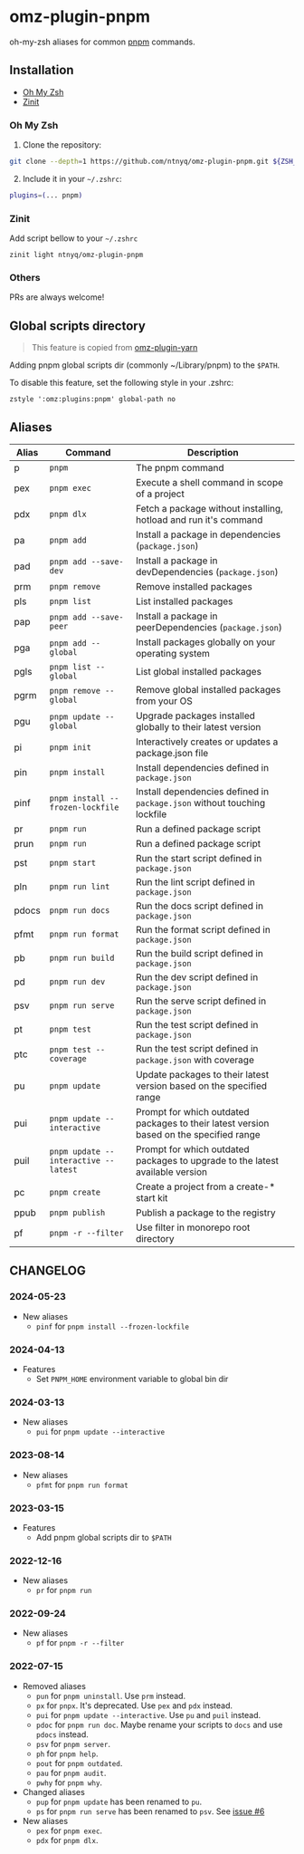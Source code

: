 # omz-plugin-pnpm

oh-my-zsh aliases for common [pnpm](https://pnpm.io) commands.

## Installation

- [Oh My Zsh](#oh-my-zsh)
- [Zinit](#zinit)

### Oh My Zsh

1. Clone the repository:

```zsh
git clone --depth=1 https://github.com/ntnyq/omz-plugin-pnpm.git ${ZSH_CUSTOM:-$HOME/.oh-my-zsh/custom}/plugins/pnpm
```

2. Include it in your `~/.zshrc`:

```zsh
plugins=(... pnpm)
```

### Zinit

Add script bellow to your `~/.zshrc`

```shell
zinit light ntnyq/omz-plugin-pnpm
```

### Others

PRs are always welcome!

## Global scripts directory

> This feature is copied from [omz-plugin-yarn](https://github.com/ohmyzsh/ohmyzsh/tree/master/plugins/yarn)

Adding pnpm global scripts dir (commonly ~/Library/pnpm) to the `$PATH`.

To disable this feature, set the following style in your .zshrc:

```
zstyle ':omz:plugins:pnpm' global-path no
```

## Aliases

| Alias | Command                              | Description                                                                             |
| ----- | ------------------------------------ | --------------------------------------------------------------------------------------- |
| p     | `pnpm`                               | The pnpm command                                                                        |
| pex   | `pnpm exec`                          | Execute a shell command in scope of a project                                           |
| pdx   | `pnpm dlx`                           | Fetch a package without installing, hotload and run it's command                        |
| pa    | `pnpm add`                           | Install a package in dependencies (`package.json`)                                      |
| pad   | `pnpm add --save-dev`                | Install a package in devDependencies (`package.json`)                                   |
| prm   | `pnpm remove`                        | Remove installed packages                                                               |
| pls   | `pnpm list`                          | List installed packages                                                                 |
| pap   | `pnpm add --save-peer`               | Install a package in peerDependencies (`package.json`)                                  |
| pga   | `pnpm add --global`                  | Install packages globally on your operating system                                      |
| pgls  | `pnpm list --global`                 | List global installed packages                                                          |
| pgrm  | `pnpm remove --global`               | Remove global installed packages from your OS                                           |
| pgu   | `pnpm update --global`               | Upgrade packages installed globally to their latest version                             |
| pi    | `pnpm init`                          | Interactively creates or updates a package.json file                                    |
| pin   | `pnpm install`                       | Install dependencies defined in `package.json`                                          |
| pinf  | `pnpm install --frozen-lockfile`     | Install dependencies defined in `package.json` without touching lockfile                |
| pr    | `pnpm run`                           | Run a defined package script                                                            |
| prun  | `pnpm run`                           | Run a defined package script                                                            |
| pst   | `pnpm start`                         | Run the start script defined in `package.json`                                          |
| pln   | `pnpm run lint`                      | Run the lint script defined in `package.json`                                           |
| pdocs | `pnpm run docs`                      | Run the docs script defined in `package.json`                                           |
| pfmt  | `pnpm run format`                    | Run the format script defined in `package.json`                                         |
| pb    | `pnpm run build`                     | Run the build script defined in `package.json`                                          |
| pd    | `pnpm run dev`                       | Run the dev script defined in `package.json`                                            |
| psv   | `pnpm run serve`                     | Run the serve script defined in `package.json`                                          |
| pt    | `pnpm test`                          | Run the test script defined in `package.json`                                           |
| ptc   | `pnpm test --coverage`               | Run the test script defined in `package.json` with coverage                             |
| pu    | `pnpm update`                        | Update packages to their latest version based on the specified range                    |
| pui   | `pnpm update --interactive`          | Prompt for which outdated packages to their latest version based on the specified range |
| puil  | `pnpm update --interactive --latest` | Prompt for which outdated packages to upgrade to the latest available version           |
| pc    | `pnpm create`                        | Create a project from a create-\* start kit                                             |
| ppub  | `pnpm publish`                       | Publish a package to the registry                                                       |
| pf    | `pnpm -r --filter`                   | Use filter in monorepo root directory                                                   |

## CHANGELOG

### 2024-05-23

- New aliases
  - `pinf` for `pnpm install --frozen-lockfile`

### 2024-04-13

- Features
  - Set `PNPM_HOME` environment variable to global bin dir

### 2024-03-13

- New aliases
  - `pui` for `pnpm update --interactive`

### 2023-08-14

- New aliases
  - `pfmt` for `pnpm run format`

### 2023-03-15

- Features
  - Add pnpm global scripts dir to `$PATH`

### 2022-12-16

- New aliases
  - `pr` for `pnpm run`

### 2022-09-24

- New aliases
  - `pf` for `pnpm -r --filter`

### 2022-07-15

- Removed aliases
  - `pun` for `pnpm uninstall`. Use `prm` instead.
  - `px` for `pnpx`. It's deprecated. Use `pex` and `pdx` instead.
  - `pui` for `pnpm update --interactive`. Use `pu` and `puil` instead.
  - `pdoc` for `pnpm run doc`. Maybe rename your scripts to `docs` and use `pdocs` instead.
  - `psv` for `pnpm server`.
  - `ph` for `pnpm help`.
  - `pout` for `pnpm outdated`.
  - `pau` for `pnpm audit`.
  - `pwhy` for `pnpm why`.
- Changed aliases
  - `pup` for `pnpm update` has been renamed to `pu`.
  - `ps` for `pnpm run serve` has been renamed to `psv`. See [issue #6](https://github.com/ntnyq/omz-plugin-pnpm/issues/6)
- New aliases
  - `pex` for `pnpm exec`.
  - `pdx` for `pnpm dlx`.

